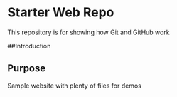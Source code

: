 # Starter Web Repo

This repository is for showing how Git and GitHub work


##Introduction 

## Purpose

Sample website with plenty of files for demos